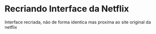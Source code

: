 # Recriando Interface da Netflix
Interface recriada, não de forma identica mas proxima ao site original da netflix
